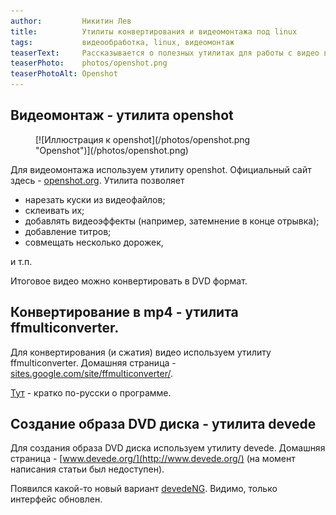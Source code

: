 ```yaml
---
author:         Никитин Лев
title:          Утилиты конвертирования и видеомонтажа под linux
tags:           видеообработка, linux, видеомонтаж
teaserText:     Рассказывается о полезных утилитах для работы с видео в linux
teaserPhoto:    photos/openshot.png
teaserPhotoAlt: Openshot
---
```


## Видеомонтаж - утилита openshot

<figure>
[![Иллюстрация к openshot](/photos/openshot.png "Openshot")](/photos/openshot.png)
</figure>

Для видеомонтажа используем утилиту openshot. Официальный сайт здесь - [openshot.org](http://openshot.org).
Утилита позволяет

- нарезать куски из видеофайлов;
- склеивать их;
- добавлять видеоэффекты (например, затемнение в конце отрывка);
- добавление титров;
- совмещать несколько дорожек,

и т.п.

Итоговое видео можно конвертировать в DVD формат.

## Конвертирование в mp4 - утилита ffmulticonverter.

Для конвертирования (и сжатия) видео используем утилиту ffmulticonverter.
Домашняя страница - [sites.google.com/site/ffmulticonverter/](http://sites.google.com/site/ffmulticonverter).


[Тут](http://www.linux-info.ru/ffmulticonverter.html) - кратко по-русски о программе.

## Создание образа DVD диска - утилита devede

Для создания образа DVD диска используем утилиту devede. Домашняя страница - [www.devede.org/](http://www.devede.org/)
(на момент написания статьи был недоступен).

Появился какой-то новый вариант [devedeNG](http://www.rastersoft.com/programas/devede.html). Видимо, только интерфейс обновлен.
